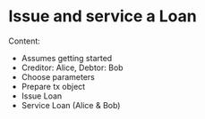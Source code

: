 # Issue and service a Loan

Content:

* Assumes getting started
* Creditor: Alice, Debtor: Bob
* Choose parameters
* Prepare tx object
* Issue Loan
* Service Loan \(Alice & Bob\)

